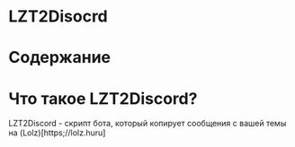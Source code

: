 # LZT2Disocrd
# Содержание

# Что такое LZT2Discord?
LZT2Discord - скрипт бота, который копирует сообщения с вашей темы на (Lolz)[https;//lolz.huru]

